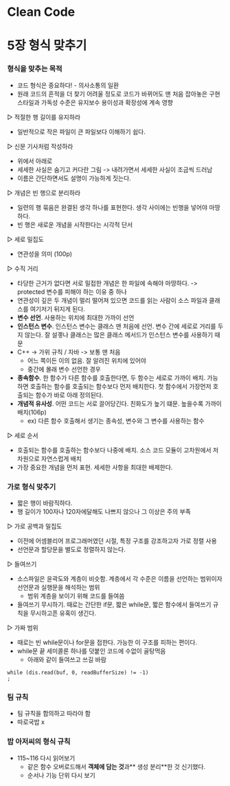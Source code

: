 # Clean Code

# 5장 형식 맞추기

### 형식을 맞추는 목적

- 코드 형식은 중요하다! - 의사소통의 일환
- 원래 코드의 흔적을 더 찾기 어려울 정도로 코드가 바뀌어도 맨 처음 잡아놓은 구현 스타일과 가독성 수준은 유지보수 용이성과 확장성에 계속 영향

▷ 적절한 행 길이를 유지하라

- 일반적으로 작은 파일이 큰 파일보다 이해하기 쉽다.

▷ 신문 기사처럼 작성하라

- 위에서 아래로
- 세세한 사실은 숨기고 커다란 그림 -> 내려가면서 세세한 사실이 조금씩 드러남
- 이름은 간단하면서도 설명이 가능하게 짓는다.

▷ 개념은 빈 행으로 분리하라

- 일련의 행 묶음은 완결된 생각 하나를 표현한다. 생각 사이에는 빈행을 넣어야 마땅하다.
- 빈 행은 새로운 개념을 시작한다는 시각적 단서

▷ 세로 밀집도

- 연관성을 의미 (100p)

▷ 수직 거리

- 타당한 근거가 없다면 서로 밀접한 개념은 한 파일에 속해야 마땅하다. -> protected 변수를 피해야 하는 이유 중 하나
- 연관성이 깊은 두 개념이 멀리 떨어져 있으면 코드를 읽는 사람이 소스 파일과 클래스를 여기저기 뒤지게 된다.
- **변수 선언**. 사용하는 위치에 최대한 가까이 선언
- **인스턴스 변수**. 인스턴스 변수는 클래스 맨 처음에 선언. 변수 간에 세로로 거리를 두지 않는다. 잘 설곟나 클래스는 많은 클래스 메서드가 인스턴스 변수를 사용하기 때문
- C++ -> 가위 규칙 / 자바 -> 보통 맨 처음
    - 어느 쪽이든 이의 없음. 잘 알려진 위치에 있어야
    - 중간에 몰래 변수 선언한 경우
- **종속함수**. 한 함수가 다른 함수를 호출한다면, 두 함수는 세로로 가까이 배치. 가능하면 호출하는 함수를 호출되는 함수보다 먼저 배치한다. 첫 함수에서 가장먼저 호출되는 함수가 바로 아래 정의된다.
- **개념적 유사성**. 어떤 코드는 서로 끌어당긴다. 친화도가 높기 떄문. 높을수록 가까이 배치(106p)
    - ex) 다른 함수 호출해서 생기는 종속성, 변수와 그 변수를 사용하는 함수

▷ 세로 순서

- 호출되는 함수를 호출하는 함수보다 나중에 배치. 소스 코드 모듈이 고차원에서 저차원으로 자연스럽게 배치
- 가장 중요한 개념을 먼저 표현. 세세한 사항을 최대한 배제한다.

### 가로 형식 맞추기

- 짧은 행이 바람직하다.
- 행 길이가 100자나 120자에달해도 나쁘지 않으나 그 이상은 주의 부족

▷ 가로 공백과 밀집도

- 이전에 어셈블리어 프로그래머였던 시절, 특정 구조를 강조하고자 가로 정렬 사용
- 선언문과 할당문을 별도로 정렬하지 않는다.

▷ 들여쓰기

- 소스파일은 윤곽도와 계층이 비슷함. 계층에서 각 수준은 이름을 선언하는 범위이자 선언문과 실행문을 해석하는 범위
    - 범위 계층을 보이기 위해 코드를 들여씀
- 들여쓰기 무시하기. 때로는 간단한 if문, 짧은 while문, 짧은 함수에서 들여쓰기 규칙을 무시하고픈 유혹이 생긴다.

▷ 가짜 범위

- 때로는 빈 while문이나 for문을 접한다. 가능한 이 구조를 피하는 편이다.
- while문 끝 세미콜론 하나를 덧붙인 코드에 수없이 골탕먹음
    - 아래와 같이 들여쓰고 쓰길 바람

```
while (dis.read(buf, 0, readBufferSize) != -1)
;
```

### 팀 규칙

- 팀 규칙을 합의하고 따라야 함
- 따로국밥 x

### 밥 아저씨의 형식 규칙

- 115~116 다시 읽어보기
    - 같은 함수 오버로드해서 **객체에 담는 것**과** 생성 분리**한 것 신기했다.
    - 순서나 기능 단위 다시 보기